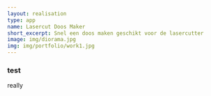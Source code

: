 ```yaml
---
layout: realisation
type: app
name: Lasercut Doos Maker
short_excerpt: Snel een doos maken geschikt voor de lasercutter
image: img/diorama.jpg
img: img/portfolio/work1.jpg
---
```


### test
really